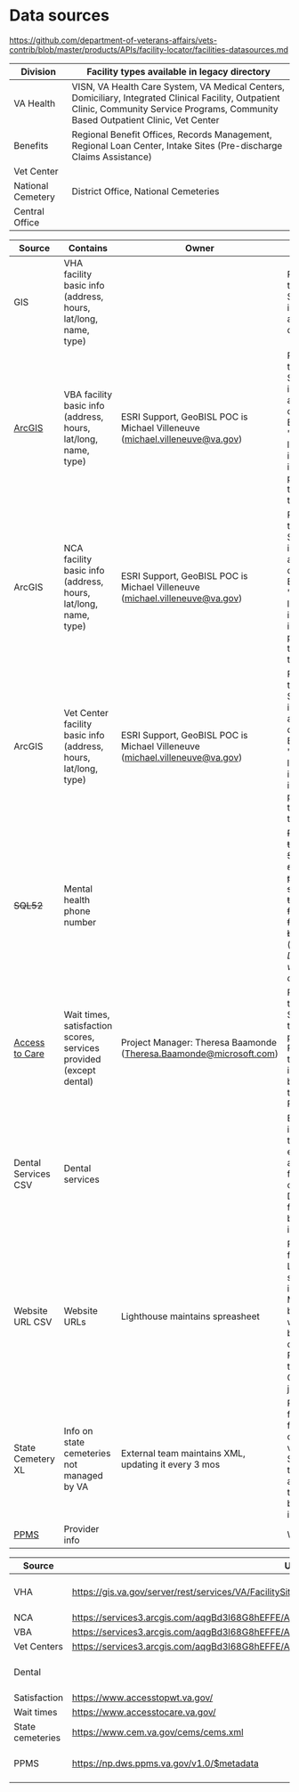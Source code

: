 # Data sources

https://github.com/department-of-veterans-affairs/vets-contrib/blob/master/products/APIs/facility-locator/facilities-datasources.md

| **Division** | **Facility types available in legacy directory** |
| --- | --- | 
| VA Health | VISN, VA Health Care System, VA Medical Centers, Domiciliary, Integrated Clinical Facility, Outpatient Clinic, Community Service Programs, Community Based Outpatient Clinic, Vet Center |
| Benefits | Regional Benefit Offices, Records Management, Regional Loan Center, Intake Sites (Pre-discharge Claims Assistance) |
| Vet Center | |
| National Cemetery | District Office, National Cemeteries | National Cemeteries, Government Lots, Soldier Lots, Office
| Central Office | |

| **Source** | **Contains** | **Owner** | **Notes** |
| --- | --- |--- | --- |
| GIS | VHA facility basic info (address, hours, lat/long, name, type) | | Pulled daily through a Sidekiq job into the vets-api Postgres database |
| [ArcGIS](https://github.com/department-of-veterans-affairs/va.gov-team/blob/master/products/facilities/facility-locator/research/discovery-sprints/data-sources/arcgis-data-discovery.md)  | VBA facility basic info (address, hours, lat/long, name, type) | ESRI Support, GeoBISL POC is Michael Villeneuve (michael.villeneuve@va.gov) | Pulled daily through a Sidekiq job into the vets-api Postgres database. Backed by a "Facility locator" table in CDW with information provided by the VSSC team. |  
| ArcGIS | NCA facility basic info (address, hours, lat/long, name, type) | ESRI Support, GeoBISL POC is Michael Villeneuve (michael.villeneuve@va.gov)  | Pulled daily through a Sidekiq job into the vets-api Postgres database. Backed by a "Facility locator" table in CDW with information provided by the VSSC team. |  
| ArcGIS | Vet Center facility basic info (address, hours, lat/long, type) | ESRI Support, GeoBISL POC is Michael Villeneuve (michael.villeneuve@va.gov) | Pulled daily through a Sidekiq job into the vets-api Postgres database. Backed by a "Facility locator" table in CDW with information provided by the VSSC team. |  
| ~~SQL52~~ | Mental health phone number |  | ~~Pulled daily through a Sidekiq job after the GIS pull and stitched into the services for VHA facilities in base_facilities.~~ (_per Jeff Dunn, this work was not completed_)|
| [Access to Care](https://github.com/department-of-veterans-affairs/va.gov-team/blob/master/products/facilities/facility-locator/research/discovery-sprints/data-sources/vha-data-source.md) | Wait times, satisfaction scores, services provided (except dental) | Project Manager: Theresa Baamonde (Theresa.Baamonde@microsoft.com) | Pulled daily through a Sidekiq job, temporarily placed in Redis, and then stitched into base_facilities table in Postgres. |
| Dental Services CSV | Dental services | | Built from information in the old ArcGIS endpoint about which facilities offered Dental. In the future, this will be integrated into the CMS |
| Website URL CSV| Website URLs | Lighthouse maintains spreasheet | Pulled daily from Lighthouse spreadsheet into vets-api. Merged daily by Sidekiq with base_facilities data in Postgres after the GIS/ArcGIS jobs run | |
| State Cemetery XL | Info on state cemeteries not managed by VA | External team maintains XML, updating it every 3 mos | Pulled daily from an XML file that is checked into vets-api. Sidekiq transforms and inserts the data into base_facilities in Postgres. |
| [PPMS](https://github.com/department-of-veterans-affairs/va.gov-team/blob/master/products/facilities/facility-locator/research/discovery-sprints/ppms-data-discovery.md) | Provider info | | Web service | 

| **Source** | **URL** | **Access** |
| --- | --- | --- |
| VHA |  https://gis.va.gov/server/rest/services/VA/FacilitySitePoint_VHA/FeatureServer/0 | VA Network Access |
| NCA |  https://services3.arcgis.com/aqgBd3l68G8hEFFE/ArcGIS/rest/services/NCA_Facilities/FeatureServer/0 | Public |
| VBA |  https://services3.arcgis.com/aqgBd3l68G8hEFFE/ArcGIS/rest/services/VBA_Facilities/FeatureServer/0 | Public |
| Vet Centers |  https://services3.arcgis.com/aqgBd3l68G8hEFFE/ArcGIS/rest/services/VHA_VetCenters/FeatureServer/0 | Public |
| Dental | | VA Network Access |
| Satisfaction | https://www.accesstopwt.va.gov/ | Public |
| Wait times | https://www.accesstocare.va.gov/ | Public |
| State cemeteries | https://www.cem.va.gov/cems/cems.xml | Public |
| PPMS| https://np.dws.ppms.va.gov/v1.0/$metadata | VA Network Access | 
